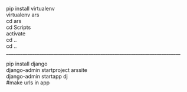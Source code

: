 pip install virtualenv<br>
virtualenv ars<br>
cd ars<br>
cd Scripts<br>
activate<br>
cd ..<br>
cd ..<br>
__________________________________________________________________________<br>

pip install django <br>
django-admin startproject arssite <br>
django-admin startapp dj <br>
 #make urls in app
